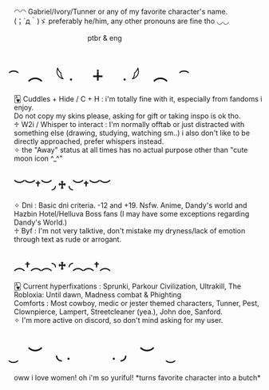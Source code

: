 ◠◠    Gabriel/Ivory/Tunner or any of my favorite character's name.               
(；´д｀)ゞ   preferably he/him, any other pronouns are fine tho     ◡◡
<div></div>
ㅤ ㅤ ㅤ ㅤ ㅤ ㅤ ㅤ ㅤ ㅤptbr & eng

<div></div>

#  ͡　︵　𓆩﹒　∔　﹒𓆪　︵　 ͡

<div></div>
🂱 Cuddles + Hide / C + H : i'm totally fine with it, especially from fandoms i enjoy.
<div></div>
Do not copy my skins please, asking for gift or taking inspo is ok tho.
<div></div>
♱ W2i / Whisper to interact : I'm normally offtab or just distracted with something else (drawing, studying, watching sm..) i also don't like to be directly approached, prefer whispers instead.
<div></div>
✧ the "Away" status at all times has no actual purpose other than "cute moon icon ^_^"
<div></div>

## ︶︶†︶◞ ♱ ◟︶†︶︶

<div></div>
✧ Dni : Basic dni criteria. -12 and +19. Nsfw. Anime, Dandy's world and Hazbin Hotel/Helluva Boss fans (I may have some exceptions regarding Dandy's World.)
<div></div>
♱ Byf : I'm not very talktive, don't mistake my dryness/lack of emotion through text as rude or arrogant.
<div></div>

## ︵†︵︵◝ ♱ ◜︵︵†︵

<div></div>
🂱 Current hyperfixations : Sprunki, Parkour Civilization, Ultrakill, The Robloxia: Until dawn, Madness combat & Phighting
<div></div>
Comforts : Most cowboy, medic or jester themed characters, Tunner, Pest, Clownpierce, Lampert, Streetcleaner (yea.), John doe, Sanford.
<div></div>
✧ I'm more active on discord, so don't mind asking for my user.
<div></div>

# ͜　︶　◟﹒　　 ﹒◞　︶　 ͜

<div></div>
oww i love women! oh i'm so yuriful! *turns favorite character into a butch*

